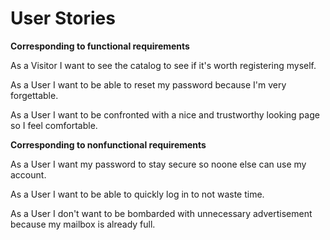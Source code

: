 # User Stories



**Corresponding to functional requirements**

As a Visitor I want to see the catalog to see if it's worth registering myself.

As a User I want to be able to reset my password because I'm very forgettable.

As a User I want to be confronted with a nice and trustworthy looking page so I feel comfortable.



**Corresponding to nonfunctional requirements**

As a User I want my password to stay secure so noone else can use my account.

As a User I want to be able to quickly log in to not waste time.

As a User I don't want to be bombarded with unnecessary advertisement because my mailbox is already full.

